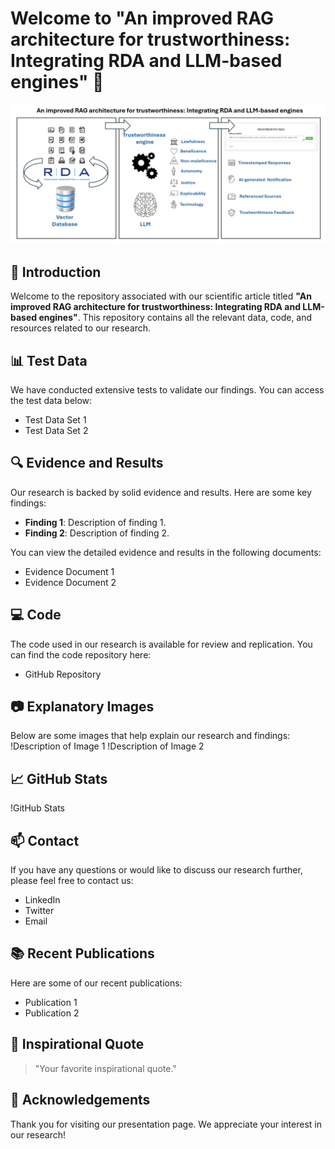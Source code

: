 # Welcome to "An improved RAG architecture for trustworthiness: Integrating RDA and LLM-based engines" 👋

![Banner](https://github.com/TrustAIRepo/TrustAIRepo/blob/main/assets/images/Banner.png)

## 🚀 Introduction
Welcome to the repository associated with our scientific article titled **"An improved RAG architecture for trustworthiness: Integrating RDA and LLM-based engines"**. This repository contains all the relevant data, code, and resources related to our research.

## 📊 Test Data
We have conducted extensive tests to validate our findings. You can access the test data below:
- Test Data Set 1
- Test Data Set 2

## 🔍 Evidence and Results
Our research is backed by solid evidence and results. Here are some key findings:
- **Finding 1**: Description of finding 1.
- **Finding 2**: Description of finding 2.

You can view the detailed evidence and results in the following documents:
- Evidence Document 1
- Evidence Document 2

## 💻 Code
The code used in our research is available for review and replication. You can find the code repository here:
- GitHub Repository

## 📷 Explanatory Images
Below are some images that help explain our research and findings:
!Description of Image 1
!Description of Image 2

## 📈 GitHub Stats
!GitHub Stats

## 📫 Contact
If you have any questions or would like to discuss our research further, please feel free to contact us:
- LinkedIn
- Twitter
- Email

## 📚 Recent Publications
Here are some of our recent publications:
- Publication 1
- Publication 2

## 💬 Inspirational Quote
> "Your favorite inspirational quote."

## 🎉 Acknowledgements
Thank you for visiting our presentation page. We appreciate your interest in our research!

